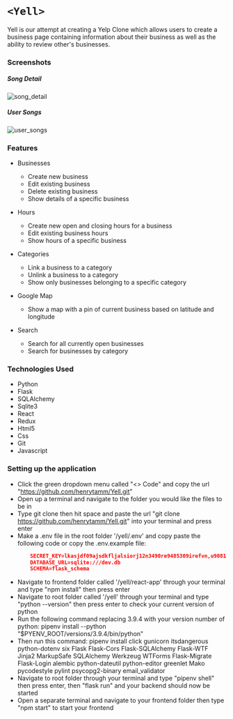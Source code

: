# `<Yell>`
Yell is our attempt at creating a Yelp Clone which allows users to create a business page containing information about their business as well as the ability to review other's businesses.

### Screenshots
##### Song Detail
![song_detail]
##### User Songs
![user_songs]

[song_detail]: ./SoundCloud.jpg
[user_songs]: ./usersongs.png

### Features
* Businesses
  * Create new business
  * Edit existing business
  * Delete existing business
  * Show details of a specific business

* Hours
  * Create new open and closing hours for a business
  * Edit existing business hours
  * Show hours of a specific business

* Categories
  * Link a business to a category
  * Unlink a business to a category
  * Show only businesses belonging to a specific category

* Google Map
  * Show a map with a pin of current business based on latitude and longitude

* Search
  * Search for all currently open businesses
  * Search for businesses by category

### Technologies Used
* Python
* Flask
* SQLAlchemy
* Sqlite3
* React
* Redux
* Html5
* Css
* Git
* Javascript


### Setting up the application
* Click the green dropdown menu called "<> Code" and copy the url "https://github.com/henrytamm/Yell.git"
* Open up a terminal and navigate to the folder you would like the files to be in
* Type git clone then hit space and paste the url "git clone https://github.com/henrytamm/Yell.git" into your terminal and press enter
* Make a .env file in the root folder '/yell/.env' and copy paste the following code or copy the .env.example file:
    ```json
        SECRET_KEY=lkasjdf09ajsdkfljalsiorj12n3490re9485309irefvn,u90818734902139489230
        DATABASE_URL=sqlite:///dev.db
        SCHEMA=flask_schema
    ```
* Navigate to frontend folder called '/yell/react-app' through your terminal and type "npm install" then press enter
* Navigate to root folder called '/yell' through your terminal and type "python --version" then press enter to check your current version of python
* Run the following command replacing 3.9.4 with your version number of python: pipenv install --python "$PYENV_ROOT/versions/3.9.4/bin/python"
* Then run this command: pipenv install click gunicorn itsdangerous python-dotenv six Flask Flask-Cors Flask-SQLAlchemy Flask-WTF Jinja2 MarkupSafe SQLAlchemy Werkzeug WTForms Flask-Migrate Flask-Login alembic python-dateutil python-editor greenlet Mako pycodestyle pylint psycopg2-binary email_validator
* Navigate to root folder through your terminal and type "pipenv shell" then press enter, then "flask run" and your backend should now be started
* Open a separate terminal and navigate to your frontend folder then type "npm start" to start your frontend
